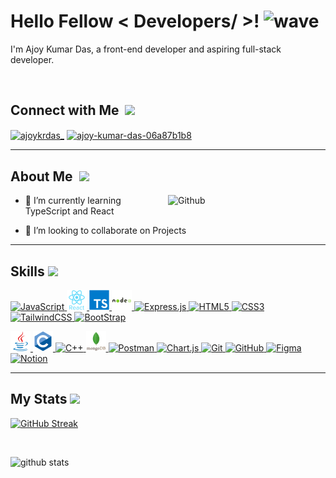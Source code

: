 <h1> Hello Fellow < Developers/ >! <img alt="wave" src="https://emojis.slackmojis.com/emojis/images/1588177020/8809/wave_hello.gif?1588177020" width="30">  </h1>
 
 
 I'm Ajoy Kumar Das, a front-end developer and aspiring full-stack developer.
 
 &nbsp; &nbsp; 
 <h2> Connect with Me&nbsp;&nbsp;<img src = "https://cdn2.scratch.mit.edu/get_image/user/67844577_60x60.png" width = 35px></h2> 
 <p align="left">
<a href="https://twitter.com/ajoykrdas_" target="_blank"><img align="center" src="https://raw.githubusercontent.com/rahuldkjain/github-profile-readme-generator/master/src/images/icons/Social/twitter.svg" alt="ajoykrdas_" height="30" width="40" /></a>
<a href="https://linkedin.com/in/ajoy-kumar-das-06a87b1b8" target="_blank"><img align="center" src="https://raw.githubusercontent.com/rahuldkjain/github-profile-readme-generator/master/src/images/icons/Social/linked-in-alt.svg" alt="ajoy-kumar-das-06a87b1b8" height="30" width="40" /></a>
</p>
<hr>

<h2> About Me&nbsp;&nbsp;<img src = "https://cdn2.scratch.mit.edu/get_image/user/67844577_60x60.png" width = 35px></h2>

 <img width="50%" align="right" alt="Github" src="https://raw.githubusercontent.com/onimur/.github/master/.resources/git-header.svg" />

- 🌱 I’m currently learning TypeScript and React
 
- 👯 I’m looking to collaborate on Projects 


<hr>

<h2> Skills <img src = "https://media2.giphy.com/media/QssGEmpkyEOhBCb7e1/giphy.gif?cid=ecf05e47a0n3gi1bfqntqmob8g9aid1oyj2wr3ds3mg700bl&rid=giphy.gif" width="32px"> </h2>
<a href="https://github.com/ajoykumardas12?tab=repositories&q=&type=&language=javascript&sort=" target="_blank"> <img width ='32px' src ='https://raw.githubusercontent.com/rahulbanerjee26/githubAboutMeGenerator/main/icons/javascript.svg' alt="JavaScript"> </a>
<a href="https://reactjs.org/" target="_blank" rel="noreferrer"> <img width='32px' src ='https://raw.githubusercontent.com/devicons/devicon/master/icons/react/react-original-wordmark.svg' alt="React"> </a>
<a href="https://github.com/ajoykumardas12?tab=repositories&q=&type=&language=typescript&sort=" target="_blank"> <img width ='32px' src ='https://raw.githubusercontent.com/devicons/devicon/master/icons/typescript/typescript-original.svg' alt="TypeScript"> </a>
<a href="https://nodejs.org" target="_blank" rel="noreferrer"> <img width='32px' src ='https://raw.githubusercontent.com/devicons/devicon/master/icons/nodejs/nodejs-original-wordmark.svg' alt="Node.js"> </a>
<a href="https://expressjs.com" target="_blank" rel="noreferrer"> <img width='32px' src="https://cdn.icon-icons.com/icons2/2699/PNG/512/expressjs_logo_icon_169185.png" alt="Express.js"> </a>
<a href="https://github.com/ajoykumardas12?tab=repositories&q=&type=&language=html&sort=" target="_blank"> <img width ='32px' src ='https://raw.githubusercontent.com/rahulbanerjee26/githubAboutMeGenerator/main/icons/html.svg' alt="HTML5"> </a>
<a href="https://github.com/ajoykumardas12?tab=repositories&q=&type=&language=css&sort=" target="_blank"> <img width ='32px' src ='https://raw.githubusercontent.com/rahulbanerjee26/githubAboutMeGenerator/main/icons/css.svg' alt="CSS3"> </a>
<a href="https://tailwindcss.com/" target="_blank" rel="noreferrer"> <img width='32px' src ='https://www.vectorlogo.zone/logos/tailwindcss/tailwindcss-icon.svg' alt="TailwindCSS"> </a>
<a href="https://getbootstrap.com" target="_blank" rel="noreferrer"> <img width='32px' src ='https://raw.githubusercontent.com/rahulbanerjee26/githubAboutMeGenerator/main/icons/bootstrap.svg' alt="BootStrap"> </a>

<a href="https://github.com/ajoykumardas12?tab=repositories&q=&type=&language=java&sort=" target="_blank"> <img src="https://raw.githubusercontent.com/devicons/devicon/master/icons/java/java-original.svg" alt="Java" width="32px"/> </a>
<a href="https://github.com/ajoykumardas12?tab=repositories&q=&type=&language=c&sort=" target="_blank"> <img src="https://raw.githubusercontent.com/devicons/devicon/master/icons/c/c-original.svg" alt="C" width="32px" /> </a>
<a href="https://github.com/ajoykumardas12?tab=repositories&q=&type=&language=cpp&sort=" target="_blank"> <img width ='32px' src ='https://raw.githubusercontent.com/rahulbanerjee26/githubAboutMeGenerator/main/icons/cpp.svg' alt="C++"> </a>
<a href="https://www.mongodb.com/" target="_blank" rel="noreferrer"> <img width='32px' src='https://raw.githubusercontent.com/devicons/devicon/master/icons/mongodb/mongodb-original-wordmark.svg' alt="MongoDB"> </a>
<a href="https://postman.com" target="_blank" rel="noreferrer"> <img width='32px' src='https://www.vectorlogo.zone/logos/getpostman/getpostman-icon.svg' alt="Postman"> </a>
<a href="https://www.chartjs.org" target="_blank" rel="noreferrer"> <img width='32px' src='https://www.chartjs.org/media/logo-title.svg' alt="Chart.js"> </a>
<a href="https://github.com/ajoykumardas12"> <img src="https://www.vectorlogo.zone/logos/git-scm/git-scm-icon.svg" width="32px" alt="Git"> </a>
<a href="https://github.com/ajoykumardas12"> <img width='32px' src='https://raw.githubusercontent.com/rahulbanerjee26/githubAboutMeGenerator/main/icons/github.svg' alt="GitHub"> </a>
<a href="#"> <img width='32px' src='https://raw.githubusercontent.com/rahulbanerjee26/githubAboutMeGenerator/main/icons/figma.svg' alt="Figma"> </a>
<a href="#"> <img width='32px' height='32px' src='https://img.icons8.com/color/50/000000/notion--v1.png' alt="Notion"> </a>


<hr>

<h2> My Stats <img src="https://thelinknewspaper.ca/images/articles/Volume_36/Special/_resized/mediadem.polls.LauraLalonde.gif" width="50px"> </h2>

[![GitHub Streak](http://github-readme-streak-stats.herokuapp.com?user=ajoykumardas12&theme=tokyonight&date_format=M%20j%5B%2C%20Y%5D)](https://git.io/streak-stats)

 <br>

![github stats](https://github-readme-stats.vercel.app/api?username=ajoykumardas12&show_icons=true&count_private=true&theme=tokyonight)
